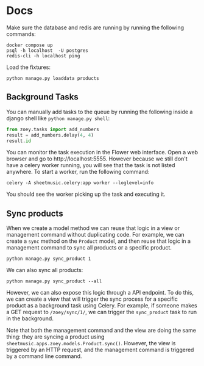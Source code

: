 # Docs

Make sure the database and redis are running by running the following commands:

```
docker compose up
psql -h localhost  -U postgres
redis-cli -h localhost ping
```

Load the fixtures:

```
python manage.py loaddata products
```

## Background Tasks

You can manually add tasks to the queue by running the following inside a django shell like `python manage.py shell`:

```python
from zoey.tasks import add_numbers
result = add_numbers.delay(4, 4)
result.id
```

You can monitor the task execution in the Flower web interface. Open a web browser and go to http://localhost:5555. However because we still don't have a celery worker running, you will see that the task is not listed anywhere. To start a worker, run the following command:

```
celery -A sheetmusic.celery:app worker --loglevel=info
```

You should see the worker picking up the task and executing it.

## Sync products

When we create a model method we can reuse that logic in a view or management command without duplicating code. For example, we can create a `sync` method on the `Product` model, and then reuse that logic in a management command to sync all products or a specific product.

```
python manage.py sync_product 1
```

We can also sync all products:

```
python manage.py sync_product --all
```

However, we can also expose this logic through a API endpoint. To do this, we can create a view that will trigger the sync process for a specific product as a background task using Celery. For example, if someone makes a GET request to `/zoey/sync/1/`, we can trigger the `sync_product` task to run in the background.

Note that both the management command and the view are doing the same thing: they are syncing a product using `sheetmusic.apps.zoey.models.Product.sync()`. However, the view is triggered by an HTTP request, and the management command is triggered by a command line command.
